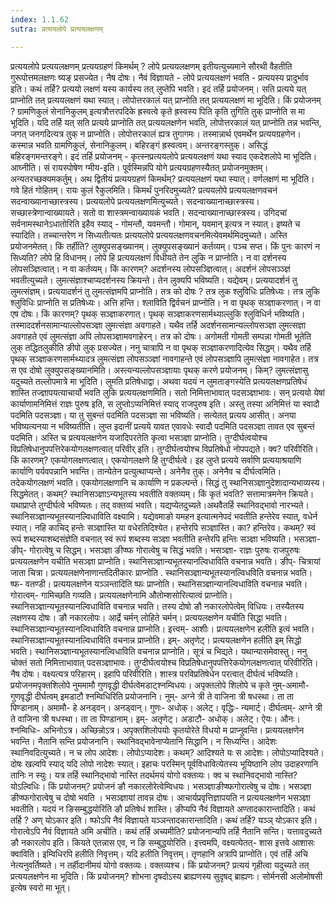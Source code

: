 ```yaml
---
index: 1.1.62
sutra: प्रत्ययलोपे प्रत्ययलक्षणम्

---
```

 प्रत्ययलोपे प्रत्ययलक्षणम् प्रत्ययग्रहणं किमर्थम् ? लोपे प्रत्ययलक्षणम् इतीयत्युच्यमाने सौरथी वैहतीति गुरूपोत्तमलक्षणः ष्यङ् प्रसज्येत। नैष दोषः। नैवं विज्ञायते -  लोपे प्रत्ययलक्षणं भवति -  प्रत्ययस्य प्रादुर्भाव इति। कथं तर्हि? प्रत्ययो लक्षणं यस्य कार्यस्य तत् लुप्तेपि भवति। इदं तर्हि प्रयोजनम्। सति प्रत्यये यत् प्राप्नोति तत् प्रत्ययलक्षणं यथा स्यात्। लोपोत्तरकालं यत् प्राप्नोति तत् प्रत्ययलक्षणं मा भूदिति। किं प्रयोजनम् ? ग्रामणिकुलं सेनानिकुलम् इत्यत्रौत्तरपदिके ह्रस्वत्वे कृते ह्रस्वस्य पिति कृति तुगिति तुक् प्राप्नोति स मा भूदिति। यदि तर्हि यत् सति प्रत्यये प्राप्नोति तत् प्रत्ययलक्षणेन भवति, लोपोत्तरकालं यत् प्राप्नोति तन्न भवन्ति, जगत् जनगदित्यत्र तुक् न प्राप्नोति। लोपोत्तरकालं ह्यत्र तुगागमः। तस्मान्नार्थ एवमर्थेन प्रत्ययग्रहणेन। कस्मान्न भवति ग्रामणिकुलं, सेनानिकुलम्। बहिरङ्गं ह्रस्वत्वम्। अन्तरङ्गस्तुक्। असिद्धं बहिरङ्गमन्तरङ्गे। इदं तर्हि प्रयोजनम् -  कृत्स्नप्रत्ययलोपे प्रत्ययलक्षणं यथा स्याद एकदेशलोपे मा भूदिति। आघ्नीति। सं रायस्पोषेण ग्मीय-इति। पूर्वस्मिन्नपि योगे प्रत्ययग्रहणस्यैतत् प्रयोजनमुक्तम्। अन्यतरच्छक्यमकर्तुम्। अथ द्वितीयं प्रत्ययग्रहणं किमर्थम्? प्रत्ययलक्षणं यथा स्यात्। वर्णलक्षणं मा भूदिति। गवे हितं गोहितम्। रायः कुलं रैकुलमिति। किमर्थं पुनरिदमुच्यते? प्रत्ययलोपे प्रत्ययलक्षणवचनं सदन्वाख्यानाच्छास्त्रस्य। प्रत्ययलोपे प्रत्ययलक्षणमित्युच्यते। सदन्वाख्यानाच्छास्त्रस्य। सच्छास्त्रेणान्वाख्यायते। सतो वा शास्त्रमन्वाख्यायकं भवति। सदन्वाख्यानाच्छास्त्रस्य। उगिदचां सर्वनामस्थानेऽधातोरिति इहैव स्याद् -  गोमन्तौ, यवमन्तौ। गोमान्, यवमान् इत्यत्र न स्यात्। इष्यते च स्यादिति। तच्चान्तरेण न सिध्यतीत्यतः प्रत्ययलोपे प्रत्ययलक्षणवचनमित्येवमर्थमिदमुच्यते। अस्ति प्रयोजनमेतत्। किं तर्हीति? लुक्युपसङ्ख्यानम्। लुक्युपसङ्ख्यानं कर्तव्यम्। पञ्च सप्त। किं पुनः कारणं न सिध्यति? लोपे हि विधानम्। लोपे हि प्रत्ययलक्षणं विधीयते तेन लुकि न प्राप्नोति। न वा दर्शनस्य लोपसञ्ज्ञित्वात्। न वा कर्तव्यम्। किं कारणम्? अदर्शनस्य लोपसञ्ज्ञित्वात्। अदर्शनं लोपसञ्ञ्ज्ञं भवतीत्युच्यते। लुमत्संज्ञाश्चाप्यदर्शनस्य क्रियन्ते। तेन लुक्यपि भविष्यति। यद्येवम्। प्रत्ययादर्शनं तु लुमत्संज्ञम्। प्रत्ययादर्शनं तु लुमत्संज्ञमपि प्राप्नोति। तत्र को दोषः ? तत्र लुक श्लुविधिः प्रतिषेध्यः। तत्र लुकि श्लुविधिः प्राप्नोति स प्रतिषेध्यः। अत्ति हन्ति। श्लाविति द्विर्वचनं प्राप्नोति। न वा पृथक् सञ्ज्ञाकरणात्। न वा एष दोषः। किं कारणम्? पृथक् सञ्ज्ञाकरणात्। पृथक् सञ्ज्ञाकरणसार्मथ्याल्लुकि श्लुविधिर्न भविष्यति। तस्माददर्शनसामान्याल्लोपसञ्ज्ञा लुमत्संज्ञा अवगाहते। यथैव तर्हि अदर्शनसामान्यल्लोपसञ्ज्ञा लुमत्सज्ञा अवगाहते एवं लुमत्संज्ञा अपि लोपसञ्ज्ञामवगाहेरन्। तत्र को दोषः। अगोमती गोमती सम्पन्ना गोमती भूतेति लुक् तद्धितलुकीति ङीपो लुक् प्रसज्येत। ननु चात्रापि न वा पृथक् सञ्ज्ञाकरणादित्येव सिद्धम्। यथैव तर्हि पृथक् सञ्ज्ञाकरणसार्मथ्यादत्र लुमत्संज्ञा लोपसञ्ञ्ज्ञां नावगाहन्ते एवं लोपसञ्ज्ञापि लुमत्संज्ञा नावगाहेत। तत्र स एव दोषो लुक्युपसङ्ख्यानमिति। अस्त्यन्यल्लोपसञ्ज्ञायाः पृथक् करणे प्रयोजनम्। किम्? लुमत्संज्ञासु यदुच्यते तल्लोपमात्रे मा भूदिति। लुमति प्रतिषेधाद्वा। अथवा यदयं न लुमताङ्गस्येति प्रत्ययलक्षणप्रतिषेधं शास्ति तज्ज्ञापयत्याचार्यो भवति लुकि प्रत्ययलक्षणमिति। सतो निमित्ताभावात् पदसञ्ज्ञाभावः। सन् प्रत्ययो येषां कार्याणामनिमित्तं राज्ञः पुरुष इति, स लुप्तोऽप्यनिमित्तं स्याद् राजपुरुष इति। अस्तु तस्या अनिमित्तं या स्वादौ पदमिति पदसञ्ज्ञा। या तु सुबन्तं पदमिति पदसञ्ज्ञा सा भविष्यति। सत्येतत् प्रत्यय आसीत्। अनया भविष्यत्यनया न भविष्यतीति। लुप्त इदानीं प्रत्यये यावत एवावधेः स्वादौ पदमिति पदसञ्ज्ञा तावत एव सुबन्तं पदमिति। अस्ति च प्रत्ययलक्षणेन यजादिपरतेति कृत्वा भसञ्ज्ञा प्राप्नोति। तुग्दीर्घत्वयोश्च विप्रतिषेधानुपपत्तिरेकयोगलक्षणत्वात् परिवीर् इति। तुग्दीर्घत्वयोश्च विप्रतिषेधो नोपपद्यते। क्व? परिवीरिति। किं कारणम्? एकयोगलक्षणत्वात्। एकयोगलक्षणे हि तुग्दीर्घत्वे। इह लुप्ते प्रत्यये सर्वाणि प्रत्ययाश्रयाणि कार्याणि पर्यवपन्नानि भवन्ति। तान्येतेन प्रत्युत्थाप्यन्ते। अनेनैव तुक्। अनेनैव च दीर्घत्वमिति। तदेकयोगलक्षणं भवति। एकयोगलक्षणानि च कार्याणि न प्रकल्पन्ते। सिद्धं तु स्थानिसञ्ज्ञानुदेशादान्यभाव्यस्य। सिद्धमेतत्। कथम्? स्थानिसञ्ज्ञाऽन्यभूतस्य भवतीति वक्तव्यम्। किं कृतं भवति? सत्तामात्रमनेन क्रियते। यथाप्राप्ते तुग्दीर्घत्वे भविष्यतः। तद् वक्तव्यं भवति। यद्यप्येतदुच्यते।अथवैतर्हि स्थानिवद्भावो नारभ्यते। स्थानिसञ्ज्ञान्यभूतस्यानल्विधाविति वक्ष्यामि। यद्येवमाङो यमहन इत्यात्मनेपदं भवतीति हन्तेरेव स्यात्, वधेर्न स्यात्। नहि काचिद् हन्तेः सञ्ज्ञास्ति या वधेरतिदिश्येत। हन्तेरपि सञ्ज्ञास्ति। का? हन्तिरेव। कथम्? स्वं रूपं शब्दस्याशब्दसंज्ञेति वचनात् स्वं रूपं शब्दस्य सञ्ज्ञा भवतीति हन्तेरपि हन्तिः सञ्ज्ञा भविष्यति। भसञ्ज्ञा- ङीप्- गोरात्वेषु च सिद्धम्। भसञ्ज्ञा ङीप्ष्फ गोरात्वेषु च सिद्धं भवति। भसञ्ज्ञा- राज्ञः पुरुषः राजपुरुषः प्रत्ययलक्षणेन यचीति भसञ्ज्ञा प्राप्नोति। स्थानिसञ्ज्ञान्यभूतस्यानल्विधाविति वचनान्न भवति। ङीप्- चित्रायां जाता चित्रा। प्रत्ययलक्षणेनाणान्तदितीकारः प्राप्नोति . स्थानिसञ्ज्ञान्यभूतस्यानल्विधविति वचनान्न भवति। ष्फ- वतण्डी। प्रत्ययलक्षणेन यञ्ञन्तादिति ष्फः प्राप्नोति। स्थानिसञ्ज्ञान्यानल्विधाविति वचनान्न भवति। गोरात्वम्- गामिच्छति गव्यति। प्रत्ययलक्षणेनामि औतोम्शसोरित्यात्वं प्राप्नोति। स्थानिसञ्ज्ञान्यभूतस्यानल्विधाविति वचनान्न भवति। तस्य दोषो ङौ नकारलोपेत्वेम् विधियः। तस्यैतस्य लक्षणस्य दोषः। ङौ नकारलोपः। आर्द्रे चर्मन् लोहिते चर्मन्। प्रत्ययलक्षणेन यचीति सिद्धा भवति। स्थानिसञ्ज्ञान्यभूतस्यानल्विधाविति वचनान्न प्राप्नोति। इत्त्वम्- आशीः। प्रत्ययलक्षणेन हलीति इत्वं भवति। स्थानिसञ्ज्ञान्यभूतस्यानल्विधाविति वचनान्न प्राप्नोति। इम्- अतृणेट्। प्रत्ययलक्षणेन हलीति इम् सिद्धो भवति। स्थानिसञ्ज्ञान्यभूतस्यानल्विधाविति वचनान्न प्राप्नोति। सूत्रं च भिद्यते। यथान्यासमेवास्तु। ननु चोक्तं सतो निमित्ताभावात् पदसञ्ज्ञाभावः। तुग्दीर्घत्वयोश्च विप्रतिषेधानुपपत्तिरेकयोगलक्षणत्वात् परिवीरिति। नैष दोषः। वक्ष्यत्यत्र परिहारम्। इहापि परिवीरिति। शास्त्र परविप्रतिषेधेन परत्वात् दीर्घत्वं भविष्यति।प्रयोजनमपृक्तशिलोपे नुममामौ गुणवृद्धी दीर्घत्वेमडाट्श्नम्विधयः। अपृक्तलोपे शिलोपे च कृते नुम्-अमामौ- गुणवृद्धी दीर्घत्वम् इमडाटौ श्नम्विधिरिति प्रयोजनानि। नुम्- अग्ने त्री ते वाजिना त्री षधस्था। ता ता पिण्डानाम्। अमामौ- हे अनड्वन्। अनड्वान्। गुणः- अधोक्। अलेट्। वृद्धिः- न्यमार्ट्। दीर्घत्वम्- अग्ने त्री ते वाजिना त्री षधस्था। ता ता पिण्डानाम्। इम्- अतृणेट्। अडाटौ- अधोक्। अलेट्। ऐयः। औनः। श्नम्विधिः- अभिनोऽत्र। अच्छिन्नोऽत्र। अपृक्तशिलोपयोः कृतयोरेते विधयो म प्राप्नुवन्ति। प्रत्ययलक्षणेन भवन्ति। नैतानि सन्ति प्रयोजनानि। स्थानिवद्भावेनाप्येतानि सिद्धानि। न सिध्यन्ति। आदेशः स्थानिवदित्युच्यते। न च लोप आदेशः। लोपोऽप्यादेशः। कथम्? आदिश्यते यः स आदेशः। लोपोऽप्यादिश्यते। दोषः खल्वपि स्याद् यदि लोपो नादेशः स्यात्। इहाचः परस्मिन् पूर्वविधावित्येतस्य भूयिष्ठानि लोप उदाहरणानि तानिः न स्युः। यत्र तर्हि स्थानिद्भावो नास्ति तदर्थमयं योगो वक्तव्यः। क्व च स्थानिवद्भावो नास्ति? योऽल्विधिः। किं प्रयोजनम्? प्रयोजनं ङौ नकारलोरेत्वेम्विधयः। भसञ्ज्ञाङीप्ष्फगोरात्वेषु च दोषः। भसञ्ज्ञा ङीप्ष्फगोरात्वेषु च दोषो भवति । भसञ्ज्ञायां तावन्न दोषः। आचार्यप्रवृत्तिज्ञापयति न प्रत्ययलक्षणेन भसञ्ज्ञा भवतीति। यदयं न ङिसम्बुद्धयोरिति ङौ प्रतिषेधं शास्ति। ङीप्यपि नैवं विज्ञायते अण्तादकारान्तादिति। कथं तर्हि ? अण् योऽकार इति। ष्फोऽपि नैवं विज्ञायते यञ्ञन्तादकारान्तादिति। कथं तर्हि? यञ्ञ् योऽकार इति। गोरात्वेऽपि नैवं विज्ञायते अमि अचीति। कथं तर्हि अच्यमीति? प्रयोजनान्यपि तर्हि नैतानि सन्ति। यत्तावदुच्यते ङौ नकारलोप इति। कियते एतन्नास एव, न ङि सम्बुद्धयोरिति। इत्त्वमपि, वक्ष्यत्येतत्- शास इत्तवे आशासः क्वाविति। इम्विधिरपि हलीति निवृत्तम्। यदि हलीति निवृत्तम्। तृणहानि अत्रापि प्राप्नोति। एवं तर्हि अचि नेत्यनुवर्तिष्यते। न तर्हीदानीमयं योगो वक्तव्यः। वक्तव्यश्च। किं प्रयोजनम्? प्रत्ययं गृहीत्वा यदुच्यते तत् प्रत्ययलक्षणेन मा भूदिति। किं प्रयोजनम्? शोभना दृषदोऽस्य ब्राह्यणस्य सुदृषद् ब्राह्यणः। सोर्मनसी अलोमोषसी इत्येष स्वरो मा भूत्। 